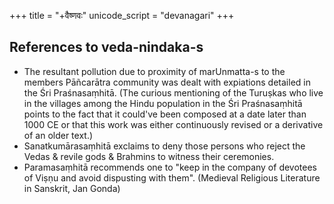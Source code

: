 +++
title = "+वैष्णवः"
unicode_script = "devanagari"
+++

## References to veda-nindaka-s
- The resultant pollution due to proximity of marUnmatta-s to the members Pāñcarātra community was dealt with expiations detailed in the Śri Praśnasaṃhitā. (The curious mentioning of the Turuṣkas who live in the villages among the Hindu population in the Śri Praśnasaṃhitā points to the fact that it could've been composed at a date later than 1000 CE or that this work was either continuously revised or a derivative of an older text.)
- Sanatkumārasaṃhitā exclaims to deny those persons who reject the Vedas & revile gods & Brahmins to witness their ceremonies. 
- Paramasaṃhitā recommends one to "keep in the company of devotees of Viṣṇu and avoid dispusting with them". (Medieval Religious Literature in Sanskrit, Jan Gonda)
